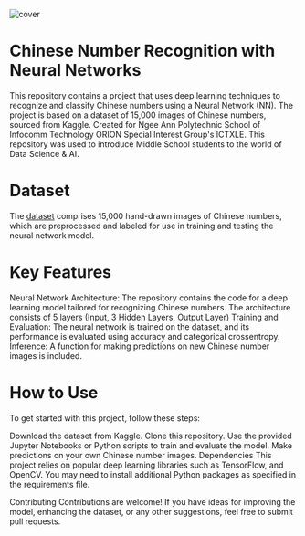 
![cover](https://github.com/ssim3/Learning-Chinese-With-Neural-Networks/blob/main/CoverBanner.jpg)

# Chinese Number Recognition with Neural Networks
This repository contains a project that uses deep learning techniques to recognize and classify Chinese numbers using a Neural Network (NN). The project is based on a dataset of 15,000 images of Chinese numbers, sourced from Kaggle.
Created for Ngee Ann Polytechnic School of Infocomm Technology ORION Special Interest Group's ICTXLE. This repository was used to introduce Middle School students to the world of Data Science & AI.

# Dataset
The [dataset](https://www.kaggle.com/datasets/gpreda/chinese-mnist) comprises 15,000 hand-drawn images of Chinese numbers, which are preprocessed and labeled for use in training and testing the neural network model.

# Key Features
Neural Network Architecture: The repository contains the code for a deep learning model tailored for recognizing Chinese numbers. The architecture consists of 5 layers (Input, 3 Hidden Layers, Output Layer)
Training and Evaluation: The neural network is trained on the dataset, and its performance is evaluated using accuracy and categorical crossentropy.
Inference: A function for making predictions on new Chinese number images is included.

# How to Use
To get started with this project, follow these steps:

Download the dataset from Kaggle.
Clone this repository.
Use the provided Jupyter Notebooks or Python scripts to train and evaluate the model.
Make predictions on your own Chinese number images.
Dependencies
This project relies on popular deep learning libraries such as TensorFlow, and OpenCV. You may need to install additional Python packages as specified in the requirements file.

Contributing
Contributions are welcome! If you have ideas for improving the model, enhancing the dataset, or any other suggestions, feel free to submit pull requests.

